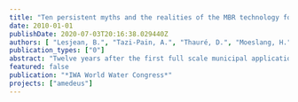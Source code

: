 ```yaml
---
title: "Ten persistent myths and the realities of the MBR technology for municipal applications"
date: 2010-01-01
publishDate: 2020-07-03T20:16:38.029440Z
authors: [ "Lesjean, B.", "Tazi-Pain, A.", "Thauré, D.", "Moeslang, H.", "Buisson, H." ]
publication_types: ["0"]
abstract: "Twelve years after the first full scale municipal application in Europe of the membrane bioreactor (MBR) technology, the process is now accepted as a technology of choice for wastewater treatment, and the market is showing sustained growth. However early misconceptions about the technology are persistent and false statements are commonly encountered in articles and conferences, generating unnecessary research efforts or even fuelling either fascination or scepticism with regards to the technology, which is ultimately detrimental to the perception of the process by water professionals. We try to provide some factual and rational clarifications on ten issues which are often wrongly reported about MBR technology."
featured: false
publication: "*IWA World Water Congress*"
projects: ["amedeus"]
---
```


